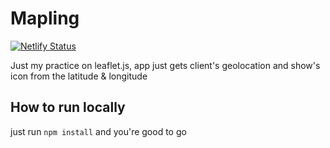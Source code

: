 # Mapling
[![Netlify Status](https://api.netlify.com/api/v1/badges/816cb93e-81ab-4574-9c0e-4a7d6a6de695/deploy-status)](https://app.netlify.com/sites/relaxed-jennings-84438c/deploys)

Just my practice on leaflet.js, app just gets client's geolocation and show's icon from the latitude &amp; longitude

## How to run locally 
just run `npm install` and you're good to go
